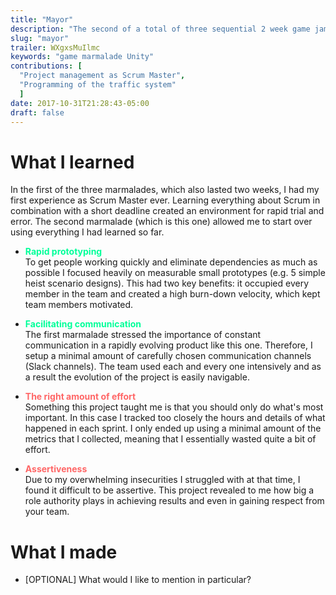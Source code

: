 ```yaml
---
title: "Mayor"
description: "The second of a total of three sequential 2 week game jams. Mayor is a management game in which the player acts as the mayor of a big city plagued by the mafia and everyday problems."
slug: "mayor"
trailer: WXgxsMuIlmc
keywords: "game marmalade Unity"
contributions: [
  "Project management as Scrum Master",
  "Programming of the traffic system"
  ]
date: 2017-10-31T21:28:43-05:00
draft: false
---
```


# What I learned
In the first of the three marmalades, which also lasted two weeks, I had my first experience as Scrum Master ever. Learning everything about Scrum in combination with a short deadline created an environment for rapid trial and error. The second marmalade (which is this one) allowed me to start over using everything I had learned so far.

* __<span style="color:#00ff99">Rapid prototyping</span>__  
To get people working quickly and eliminate dependencies as much as possible I focused heavily on measurable small prototypes (e.g. 5 simple heist scenario designs). This had two key benefits: it occupied every member in the team and created a high burn-down velocity, which kept team members motivated.

* __<span style="color:#00ff99">Facilitating communication</span>__  
The first marmalade stressed the importance of constant communication in a rapidly evolving product like this one. Therefore, I setup a minimal amount of carefully chosen communication channels (Slack channels). The team used each and every one intensively and as a result the evolution of the project is easily navigable.

* __<span style="color:#ff6666">The right amount of effort</span>__  
Something this project taught me is that you should only do what's most important. In this case I tracked too closely the hours and details of what happened in each sprint. I only ended up using a minimal amount of the metrics that I collected, meaning that I essentially wasted quite a bit of effort.

* __<span style="color:#ff6666">Assertiveness</span>__  
Due to my overwhelming insecurities I struggled with at that time, I found it difficult to be assertive. This project revealed to me how big a role authority plays in achieving results and even in gaining respect from your team.

# What I made
- [OPTIONAL] What would I like to mention in particular?
